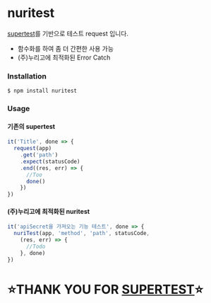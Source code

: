 # nuritest

[supertest](https://github.com/visionmedia/supertest)를 기반으로 테스트 request 입니다.<br/>
 - 함수화를 하여 좀 더 간편한 사용 가능
 - (주)누리고에 최적화된 Error Catch

### Installation

```
$ npm install nuritest
```

### Usage

#### 기존의 supertest

```javascript
it('Title', done => {
  request(app)
    .get('path')
    .expect(statusCode)
    .end((res, err) => {
      //Too
      done()
    })
})
```

#### (주)누리고에 최적화된 nuritest

```javascript
it('apiSecret을 가져오는 기능 테스트', done => {
  nuriTest(app, 'method', 'path', statusCode,
    (res, err) => {
      //Todo
    }, done)
})
```

# ⭐THANK YOU FOR [SUPERTEST](https://github.com/visionmedia/supertest)⭐
